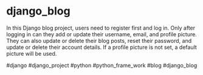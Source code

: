 # django_blog

In this Django blog project, users need to register first and log in. Only after logging in can they add or update their username, email, and profile picture. They can also update or delete their blog posts, reset their password, and update or delete their account details. If a profile picture is not set, a default picture will be used.

#django
#django_project
#python
#python_frame_work
#blog
#django_blog
